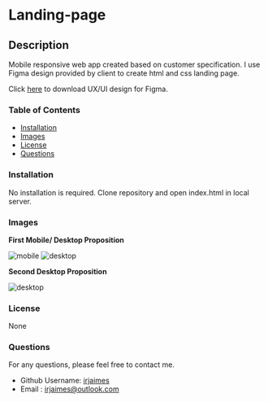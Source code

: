 # Landing-page

## Description

Mobile responsive web app created based on customer specification. I use Figma design provided by client to create html and css landing page.

Click [here](https://assets.codepen.io/6060109/Week+1+Final+Project+Design.fig) to download UX/UI design for Figma.

### Table of Contents

- [Installation](#installation)
- [Images](#images)
- [License](#license)
- [Questions](#questions)

### Installation

No installation is required.
Clone repository and open index.html in local server.

### Images

**First Mobile/ Desktop Proposition**

![mobile](/assets/)
![desktop](/assets/)

**Second Desktop Proposition**

![desktop](/assets/)

### License

None

<!-- ![badge](https://img.shields.io/badge/license-MIT-green) -->

### Questions

For any questions, please feel free to contact me.

- Github Username: [irjaimes](https://github.com/irjaimes/landing-page)
- Email : irjaimes@outlook.com
